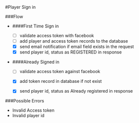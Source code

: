 
#Player Sign in

###Flow

 - ####First Time Sign in
 
 	- [ ] validate access token with facebook
 	- [ ] add player and access token records to the database
 	- [x] send email notification if email field exists in the request
 	- [x] send player id, status as REGISTERED in response

 - ####Already Signed in
 	- [ ] validate access token against facebook
 	- [x] add token record in database if not exist
 	- [x] send player id, status as Already registered in response
 
 
 ###Possible Errors
 
  - Invalid Access token
  - Invalid player id
 
 
 
